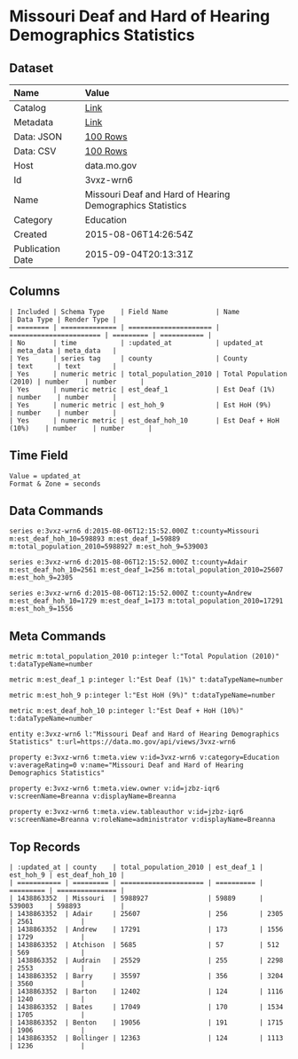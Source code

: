 # Missouri Deaf and Hard of Hearing Demographics Statistics

## Dataset

| Name | Value |
| :--- | :---- |
| Catalog | [Link](https://catalog.data.gov/dataset/missouri-deaf-and-hard-of-hearing-demographics-statistics) |
| Metadata | [Link](https://data.mo.gov/api/views/3vxz-wrn6) |
| Data: JSON | [100 Rows](https://data.mo.gov/api/views/3vxz-wrn6/rows.json?max_rows=100) |
| Data: CSV | [100 Rows](https://data.mo.gov/api/views/3vxz-wrn6/rows.csv?max_rows=100) |
| Host | data.mo.gov |
| Id | 3vxz-wrn6 |
| Name | Missouri Deaf and Hard of Hearing Demographics Statistics |
| Category | Education |
| Created | 2015-08-06T14:26:54Z |
| Publication Date | 2015-09-04T20:13:31Z |

## Columns

```ls
| Included | Schema Type    | Field Name            | Name                    | Data Type | Render Type |
| ======== | ============== | ===================== | ======================= | ========= | =========== |
| No       | time           | :updated_at           | updated_at              | meta_data | meta_data   |
| Yes      | series tag     | county                | County                  | text      | text        |
| Yes      | numeric metric | total_population_2010 | Total Population (2010) | number    | number      |
| Yes      | numeric metric | est_deaf_1            | Est Deaf (1%)           | number    | number      |
| Yes      | numeric metric | est_hoh_9             | Est HoH (9%)            | number    | number      |
| Yes      | numeric metric | est_deaf_hoh_10       | Est Deaf + HoH (10%)    | number    | number      |
```

## Time Field

```ls
Value = updated_at
Format & Zone = seconds
```

## Data Commands

```ls
series e:3vxz-wrn6 d:2015-08-06T12:15:52.000Z t:county=Missouri m:est_deaf_hoh_10=598893 m:est_deaf_1=59889 m:total_population_2010=5988927 m:est_hoh_9=539003

series e:3vxz-wrn6 d:2015-08-06T12:15:52.000Z t:county=Adair m:est_deaf_hoh_10=2561 m:est_deaf_1=256 m:total_population_2010=25607 m:est_hoh_9=2305

series e:3vxz-wrn6 d:2015-08-06T12:15:52.000Z t:county=Andrew m:est_deaf_hoh_10=1729 m:est_deaf_1=173 m:total_population_2010=17291 m:est_hoh_9=1556
```

## Meta Commands

```ls
metric m:total_population_2010 p:integer l:"Total Population (2010)" t:dataTypeName=number

metric m:est_deaf_1 p:integer l:"Est Deaf (1%)" t:dataTypeName=number

metric m:est_hoh_9 p:integer l:"Est HoH (9%)" t:dataTypeName=number

metric m:est_deaf_hoh_10 p:integer l:"Est Deaf + HoH (10%)" t:dataTypeName=number

entity e:3vxz-wrn6 l:"Missouri Deaf and Hard of Hearing Demographics Statistics" t:url=https://data.mo.gov/api/views/3vxz-wrn6

property e:3vxz-wrn6 t:meta.view v:id=3vxz-wrn6 v:category=Education v:averageRating=0 v:name="Missouri Deaf and Hard of Hearing Demographics Statistics"

property e:3vxz-wrn6 t:meta.view.owner v:id=jzbz-iqr6 v:screenName=Breanna v:displayName=Breanna

property e:3vxz-wrn6 t:meta.view.tableauthor v:id=jzbz-iqr6 v:screenName=Breanna v:roleName=administrator v:displayName=Breanna
```

## Top Records

```ls
| :updated_at | county    | total_population_2010 | est_deaf_1 | est_hoh_9 | est_deaf_hoh_10 | 
| =========== | ========= | ===================== | ========== | ========= | =============== | 
| 1438863352  | Missouri  | 5988927               | 59889      | 539003    | 598893          | 
| 1438863352  | Adair     | 25607                 | 256        | 2305      | 2561            | 
| 1438863352  | Andrew    | 17291                 | 173        | 1556      | 1729            | 
| 1438863352  | Atchison  | 5685                  | 57         | 512       | 569             | 
| 1438863352  | Audrain   | 25529                 | 255        | 2298      | 2553            | 
| 1438863352  | Barry     | 35597                 | 356        | 3204      | 3560            | 
| 1438863352  | Barton    | 12402                 | 124        | 1116      | 1240            | 
| 1438863352  | Bates     | 17049                 | 170        | 1534      | 1705            | 
| 1438863352  | Benton    | 19056                 | 191        | 1715      | 1906            | 
| 1438863352  | Bollinger | 12363                 | 124        | 1113      | 1236            | 
```